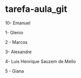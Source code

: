 # tarefa-aula_git

10- Emanuel

1- Glenio

2 - Marcos

3- Alexandre

4- Luis Henrique Sauzem de Mello

5 - Giana